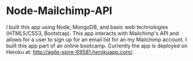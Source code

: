 # Node-Mailchimp-API
I built this app using Node, MongoDB, and basic web technologies (HTML5/CSS3, Bootstrap). This app interacts with Mailchimp's API and allows for a user to sign up for an email list for an my Mailchimp account. I built this app part of an online bootcamp. Currently the app is deployed on Heroku at: http://agile-spire-69581.herokuapp.com/.
